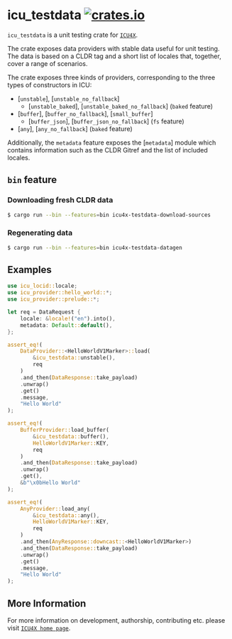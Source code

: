# icu_testdata [![crates.io](https://img.shields.io/crates/v/icu_testdata)](https://crates.io/crates/icu_testdata)

`icu_testdata` is a unit testing crate for [`ICU4X`].

The crate exposes data providers with stable data useful for unit testing. The data is
based on a CLDR tag and a short list of locales that, together, cover a range of scenarios.

The crate exposes three kinds of providers, corresponding to the three types of constructors
in ICU:
* [`unstable`], [`unstable_no_fallback`]
  * [`unstable_baked`], [`unstable_baked_no_fallback`] (`baked` feature)
* [`buffer`], [`buffer_no_fallback`], [`small_buffer`]
  * [`buffer_json`], [`buffer_json_no_fallback`] (`fs` feature)
* [`any`], [`any_no_fallback`] (`baked` feature)


Additionally, the `metadata` feature exposes the [`metadata`] module which contains information
such as the CLDR Gitref  and the list of included locales.

## `bin` feature

### Downloading fresh CLDR data

```bash
$ cargo run --bin --features=bin icu4x-testdata-download-sources
```

### Regenerating data

```bash
$ cargo run --bin --features=bin icu4x-testdata-datagen
```

## Examples

```rust
use icu_locid::locale;
use icu_provider::hello_world::*;
use icu_provider::prelude::*;

let req = DataRequest {
    locale: &locale!("en").into(),
    metadata: Default::default(),
};

assert_eq!(
    DataProvider::<HelloWorldV1Marker>::load(
        &icu_testdata::unstable(),
        req
    )
    .and_then(DataResponse::take_payload)
    .unwrap()
    .get()
    .message,
    "Hello World"
);

assert_eq!(
    BufferProvider::load_buffer(
        &icu_testdata::buffer(),
        HelloWorldV1Marker::KEY,
        req
    )
    .and_then(DataResponse::take_payload)
    .unwrap()
    .get(),
    &b"\x0bHello World"
);

assert_eq!(
    AnyProvider::load_any(
        &icu_testdata::any(),
        HelloWorldV1Marker::KEY,
        req
    )
    .and_then(AnyResponse::downcast::<HelloWorldV1Marker>)
    .and_then(DataResponse::take_payload)
    .unwrap()
    .get()
    .message,
    "Hello World"
);
```

[`ICU4X`]: ../icu/index.html

## More Information

For more information on development, authorship, contributing etc. please visit [`ICU4X home page`](https://github.com/unicode-org/icu4x).
